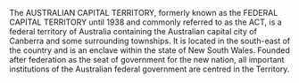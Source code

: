 The AUSTRALIAN CAPITAL TERRITORY, formerly known as the FEDERAL CAPITAL TERRITORY until 1938 and commonly referred to as the ACT, is a federal territory of Australia containing the Australian capital city of Canberra and some surrounding townships. It is located in the south-east of the country and is an enclave within the state of New South Wales. Founded after federation as the seat of government for the new nation, all important institutions of the Australian federal government are centred in the Territory.
